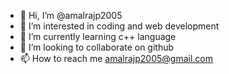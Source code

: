 - 👋 Hi, I’m @amalrajp2005
- 👀 I’m interested in coding and web development 
- 🌱 I’m currently learning c++ language 
- 💞️ I’m looking to collaborate on github
- 📫 How to reach me amalrajp2005@gmail.com

<!---
amalrajp2005/amalrajp2005 is a ✨ special ✨ repository because its `README.md` (this file) appears on your GitHub profile.
You can click the Preview link to take a look at your changes.
--->
